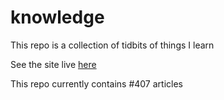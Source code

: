 # knowledge

This repo is a collection of tidbits of things I learn

See the site live [here](https://mark1626.github.io/knowledge/)

This repo currently contains #407 articles
